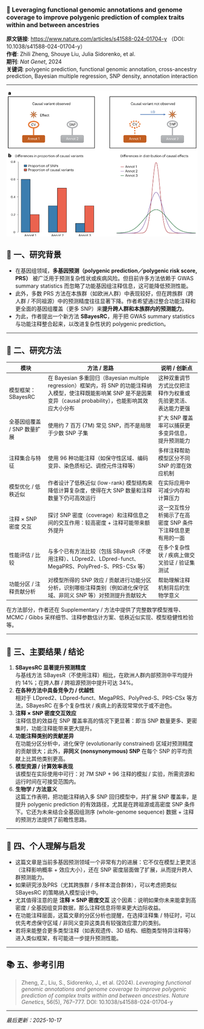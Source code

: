 ### 📄  Leveraging functional genomic annotations and genome coverage to improve polygenic prediction of complex traits within and between ancestries

**原文链接**: https://www.nature.com/articles/s41588-024-01704-y （DOI: 10.1038/s41588-024-01704-y） \
**作者**: Zhili Zheng, Shouye Liu, Julia Sidorenko, et al. \
**期刊**: *Nat Genet*, 2024 \
**关键词**: polygenic prediction, functional genomic annotation, cross-ancestry prediction, Bayesian multiple regression, SNP density, annotation interaction

---
![1760683648956](image/2025-03-14_SBayesRC/1760683648956.png)
## 🧠 一、研究背景

- 在基因组领域，**多基因预测（polygenic prediction／polygenic risk score, PRS）** 被广泛用于预测复杂性状或疾病风险。但目前许多方法依赖于 GWAS summary statistics 而忽略了功能基因组注释信息，这可能降低预测性能。 
- 此外，多数 PRS 方法在本族群（如欧洲人群）中表现较好，但在跨族群（跨人群 / 不同祖源）中的预测精度往往显著下降。作者希望通过整合功能注释和更全面的基因组覆盖（更多 SNP）来**提升跨人群和本族群内的预测能力**。
- 为此，作者提出一个新方法 **SBayesRC**，用于把 GWAS summary statistics 与功能注释整合起来，以改进复杂性状的 polygenic prediction。


---

## 🔬 二、研究方法

| 模块 | 方法 / 思路 | 说明 / 创新点 |
|---|----------------------|-------------------------|
| 模型框架：SBayesRC | 在 Bayesian 多重回归（Bayesian multiple regression）框架内，将 SNP 的功能注释纳入模型，使注释既能影响某 SNP 是不是因果变异（causal probability），也能影响其效应大小分布 | 这种双重调节方式比仅把注释作为权重或先验更灵活、表达能力更强 |
| 全基因组覆盖 / SNP 数量扩展 | 使用约 7 百万 (7M) 常见 SNP，而不是局限于少数 SNP 子集 | 扩大 SNP 覆盖率可以捕获更多变异信息，提升预测能力 |
| 注释集合与特征 | 使用 96 种功能注释（如保守性区域、编码变异、染色质标记、调控元件注释等） | 多样注释帮助模型区分不同 SNP 的潜在效应机制 |
| 模型优化 / 低秩近似 | 作者设计了低秩近似 (low-rank) 模型结构来降低计算复杂度，使得在大 SNP 数量和注释数量下仍可高效运行 | 在实际应用中可减少内存和计算压力 |
| 注释 × SNP 密度 交互 | 探讨 SNP 密度（coverage）和注释信息之间的交互作用：较高密度 + 注释可能带来额外提升 | 这一交互性分析揭示了在高密度 SNP 条件下注释信息更有用的一面 |
| 性能评估 / 比较 | 与多个已有方法比较（包括 SBayesR（不使用注释）、LDpred2、LDpred-funct、MegaPRS、PolyPred-S、PRS-CSx 等） | 在多个复杂性状 / 疾病上做交叉验证 / 验证集测试 |  
| 功能分区 / 注释贡献分析 | 对模型所得的 SNP 效应 / 贡献进行功能分区分析，识别哪些注释类别（例如进化保守区域、非同义 SNP 等）对预测提升贡献较大 | 帮助理解注释机制背后的生物学意义 |

在方法部分，作者还在 Supplementary / 方法中提供了完整数学模型推导、MCMC / Gibbs 采样细节、注释参数估计方案、低秩近似实现、模型稳健性检验等。

---

## 🧩 三、主要结果 / 结论

1. **SBayesRC 显著提升预测精度**  
   与基线方法 SBayesR（不使用注释）相比，在欧洲人群内部预测中平均提升约 14%；在跨人群 / 跨祖源预测中提升可达 34%。 
2. **在各种方法中具备竞争力 / 优越性**  
   相对于 LDpred2、LDpred-funct、MegaPRS、PolyPred-S、PRS-CSx 等方法，SBayesRC 在多个复杂性状 / 疾病上的表现常常优于或不逊色。
3. **注释 × SNP 密度交互效应**  
   注释信息的效益在 SNP 覆盖率高的情况下更显著：即当 SNP 数量更多、更密集时，功能注释能带来更大提升。 
4. **功能注释类别的贡献差异**  
   在功能分区分析中，进化保守 (evolutionarily constrained) 区域对预测精度的贡献很大；此外，**非同义 (nonsynonymous) SNP** 在每个 SNP 的平均贡献上比其他类别更高。
5. **模型资源 / 计算效率表现**  
   该模型在实际使用中可行：对 7M SNP + 96 注释的模拟 / 实验，所需资源和运行时间在可接受范围内。
6. **生物学 / 方法意义**  
   这篇工作表明，把功能注释纳入多 SNP 回归模型中，并扩展 SNP 覆盖率，是提升 polygenic prediction 的有效路径，尤其是在跨祖源或高密度 SNP 条件下。它还为未来结合全基因组测序 (whole-genome sequence) 数据 + 注释的预测方法提供了前瞻性思路。


---

## 💬 四、个人理解与启发

- 这篇文章是当前多基因预测领域一个非常有力的进展：它不仅在模型上更灵活（注释影响概率 + 效应大小），还在 SNP 密度层面做了扩展，从而提升跨人群预测能力。  
- 如果研究涉及PRS（尤其跨族群 / 多样本混合群体），可以考虑把类似 SBayesRC 的策略纳入模型设计中。  
- 尤其值得注意的是 **注释 × SNP 密度交互** 这个因素：说明如果你未来能拿到高密度 / 全基因组变异数据，那么注释信息将带来更大边际收益。  
- 在功能注释层面，这篇文章的分区分析也提醒，在选择注释集 / 特征时，可以优先考虑保守区域 / 非同义变异这类具有较强效应潜力的类别。  
- 若将来能整合更多类型注释（如表观遗传、3D 结构、细胞类型特异注释等）进入类似框架，有可能进一步提升预测性能。

---

## 📚 五、参考引用

> Zheng, Z., Liu, S., Sidorenko, J., et al. (2024). *Leveraging functional genomic annotations and genome coverage to improve polygenic prediction of complex traits within and between ancestries*. *Nature Genetics*, 56(5), 767–777. DOI: 10.1038/s41588-024-01704-y 

---

*最后更新：2025-10-17*

